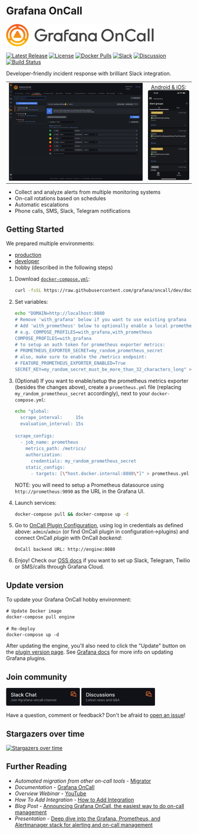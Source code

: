 # Grafana OnCall

<img width="400px" src="docs/img/logo.png">

[![Latest Release](https://img.shields.io/github/v/release/grafana/oncall?display_name=tag&sort=semver)](https://github.com/grafana/oncall/releases)
[![License](https://img.shields.io/github/license/grafana/oncall)](https://github.com/grafana/oncall/blob/dev/LICENSE)
[![Docker Pulls](https://img.shields.io/docker/pulls/grafana/oncall)](https://hub.docker.com/r/grafana/oncall/tags)
[![Slack](https://img.shields.io/badge/join%20slack-%23grafana-%2Doncall-brightgreen.svg)](https://slack.grafana.com/)
[![Discussion](https://img.shields.io/badge/discuss-oncall%20forum-orange.svg)](https://github.com/grafana/oncall/discussions)
[![Build Status](https://drone.grafana.net/api/badges/grafana/oncall/status.svg?ref=refs/heads/dev)](https://drone.grafana.net/grafana/oncall)

Developer-friendly incident response with brilliant Slack integration.

<!-- markdownlint-disable MD013 MD033 -->
<table>
  <tbody>
    <tr>
    <td width="75%"><img src="screenshot.png"></td>
      <td><div align="center"><a href="https://grafana.com/docs/oncall/latest/mobile-app/">Android & iOS</a>:<br><img src="screenshot_mobile.png"></div></td>
    </tr>
  </tbody>
</table>
<!-- markdownlint-enable MD013 MD033 -->

- Collect and analyze alerts from multiple monitoring systems
- On-call rotations based on schedules
- Automatic escalations
- Phone calls, SMS, Slack, Telegram notifications

## Getting Started

We prepared multiple environments:

- [production](https://grafana.com/docs/oncall/latest/open-source/#production-environment)
- [developer](./dev/README.md)
- hobby (described in the following steps)

1. Download [`docker-compose.yml`](docker-compose.yml):

   ```bash
   curl -fsSL https://raw.githubusercontent.com/grafana/oncall/dev/docker-compose.yml -o docker-compose.yml
   ```

2. Set variables:

   ```bash
   echo "DOMAIN=http://localhost:8080
   # Remove 'with_grafana' below if you want to use existing grafana
   # Add 'with_prometheus' below to optionally enable a local prometheus for oncall metrics
   # e.g. COMPOSE_PROFILES=with_grafana,with_prometheus
   COMPOSE_PROFILES=with_grafana
   # to setup an auth token for prometheus exporter metrics:
   # PROMETHEUS_EXPORTER_SECRET=my_random_prometheus_secret
   # also, make sure to enable the /metrics endpoint:
   # FEATURE_PROMETHEUS_EXPORTER_ENABLED=True
   SECRET_KEY=my_random_secret_must_be_more_than_32_characters_long" > .env
   ```

3. (Optional) If you want to enable/setup the prometheus metrics exporter
(besides the changes above), create a `prometheus.yml` file (replacing
`my_random_prometheus_secret` accordingly), next to your `docker-compose.yml`:

   ```bash
   echo "global:
     scrape_interval:     15s
     evaluation_interval: 15s

   scrape_configs:
     - job_name: prometheus
       metrics_path: /metrics/
       authorization:
         credentials: my_random_prometheus_secret
       static_configs:
         - targets: [\"host.docker.internal:8080\"]" > prometheus.yml
   ```

   NOTE: you will need to setup a Prometheus datasource using `http://prometheus:9090`
   as the URL in the Grafana UI.

4. Launch services:

   ```bash
   docker-compose pull && docker-compose up -d
   ```

5. Go to [OnCall Plugin Configuration](http://localhost:3000/plugins/grafana-oncall-app), using log in credentials
   as defined above: `admin`/`admin` (or find OnCall plugin in configuration->plugins) and connect OnCall _plugin_
   with OnCall _backend_:

   ```text
   OnCall backend URL: http://engine:8080
   ```

6. Enjoy! Check our [OSS docs](https://grafana.com/docs/oncall/latest/open-source/) if you want to set up
   Slack, Telegram, Twilio or SMS/calls through Grafana Cloud.

## Update version

To update your Grafana OnCall hobby environment:

```shell
# Update Docker image
docker-compose pull engine

# Re-deploy
docker-compose up -d
```

After updating the engine, you'll also need to click the "Update" button on the [plugin version page](http://localhost:3000/plugins/grafana-oncall-app?page=version-history).
See [Grafana docs](https://grafana.com/docs/grafana/latest/administration/plugin-management/#update-a-plugin) for more
info on updating Grafana plugins.

## Join community

[<img width="200px" src="docs/img/slack.png">](https://slack.grafana.com/)
[<img width="200px" src="docs/img/GH_discussions.png">](https://community.grafana.com/)

Have a question, comment or feedback? Don't be afraid to [open an issue](https://github.com/grafana/oncall/issues/new/choose)!

## Stargazers over time

[![Stargazers over time](https://starchart.cc/grafana/oncall.svg)](https://starchart.cc/grafana/oncall)

## Further Reading

- _Automated migration from other on-call tools_ - [Migrator](https://github.com/grafana/oncall/tree/dev/tools/migrators)
- _Documentation_ - [Grafana OnCall](https://grafana.com/docs/oncall/latest/)
- _Overview Webinar_ - [YouTube](https://www.youtube.com/watch?v=7uSe1pulgs8)
- _How To Add Integration_ - [How to Add Integration](https://github.com/grafana/oncall/tree/dev/engine/config_integrations/README.md)
- _Blog Post_ - [Announcing Grafana OnCall, the easiest way to do on-call management](https://grafana.com/blog/2021/11/09/announcing-grafana-oncall/)
- _Presentation_ - [Deep dive into the Grafana, Prometheus, and Alertmanager stack for alerting and on-call management](https://grafana.com/go/observabilitycon/2021/alerting/?pg=blog)
